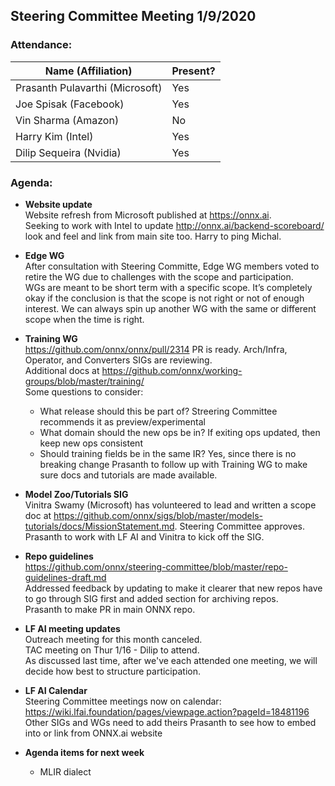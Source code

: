## Steering Committee Meeting 1/9/2020

### Attendance:

| Name (Affiliation) | Present? |
| ------------------------------- | --- |
| Prasanth Pulavarthi (Microsoft) | Yes |
| Joe Spisak (Facebook)           | Yes |
| Vin Sharma (Amazon)             | No | 
| Harry Kim (Intel)               | Yes |
| Dilip Sequeira (Nvidia)         | Yes |


### Agenda:

* **Website update**   
Website refresh from Microsoft published at https://onnx.ai.  
Seeking to work with Intel to update http://onnx.ai/backend-scoreboard/ look and feel and link from main site too. Harry to ping Michal.

* **Edge WG**  
After consultation with Steering Committe, Edge WG members voted to retire the WG due to challenges with the scope and participation.  
WGs are meant to be short term with a specific scope. It’s completely okay if the conclusion is that the scope is not right or not of enough interest. We can always spin up another WG with the same or different scope when the time is right. 

* **Training WG**  
https://github.com/onnx/onnx/pull/2314 PR is ready. Arch/Infra, Operator, and Converters SIGs are reviewing.  
Additional docs at https://github.com/onnx/working-groups/blob/master/training/  
Some questions to consider:  
  * What release should this be part of? Streering Committee recommends it as preview/experimental
  * What domain should the new ops be in? If exiting ops updated, then keep new ops consistent
  * Should training fields be in the same IR? Yes, since there is no breaking change
Prasanth to follow up with Training WG to make sure docs and tutorials are made available.

* **Model Zoo/Tutorials SIG**  
Vinitra Swamy (Microsoft) has volunteered to lead and written a scope doc at https://github.com/onnx/sigs/blob/master/models-tutorials/docs/MissionStatement.md. Steering Committee approves. Prasanth to work with LF AI and Vinitra to kick off the SIG.

* **Repo guidelines**  
https://github.com/onnx/steering-committee/blob/master/repo-guidelines-draft.md  
Addressed feedback by updating to make it clearer that new repos have to go through SIG first and added section for archiving repos.  
Prasanth to make PR in main ONNX repo.

* **LF AI meeting updates**  
Outreach meeting for this month canceled.  
TAC meeting on Thur 1/16 - Dilip to attend.  
As discussed last time, after we've each attended one meeting, we will decide how best to structure participation.

* **LF AI Calendar**  
Steering Committee meetings now on calendar: https://wiki.lfai.foundation/pages/viewpage.action?pageId=18481196  
Other SIGs and WGs need to add theirs
Prasanth to see how to embed into or link from ONNX.ai website

* **Agenda items for next week**  
  * MLIR dialect
